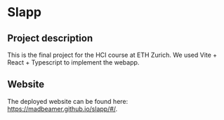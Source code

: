 # Slapp

## Project description

This is the final project for the HCI course at ETH Zurich. We used Vite + React + Typescript to implement the webapp.

## Website

The deployed website can be found here: https://madbeamer.github.io/slapp/#/.
